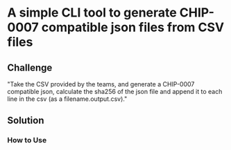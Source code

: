 
# A simple CLI tool to generate CHIP-0007 compatible json files from CSV files

## Challenge
"Take the CSV provided by the teams, and generate a CHIP-0007 compatible json, calculate the sha256 of the json file and append it to each line in the csv (as a filename.output.csv)."

## Solution
### How to Use
